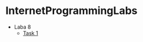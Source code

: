 # InternetProgrammingLabs


- Laba 8
  - [Task 1](http://n92001hi.beget.tech/LR8/task1/guestbook.php)  
